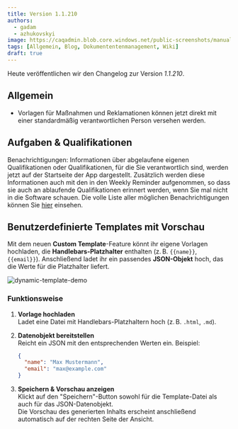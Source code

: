 ```yaml
---
title: Version 1.1.210
authors:
  - gadam
  - azhukovskyi
image: https://caqadmin.blob.core.windows.net/public-screenshots/manual-screenshots/ai-release-notes.png
tags: [Allgemein, Blog, Dokumententenmanagement, Wiki]
draft: true
---
```


Heute veröffentlichen wir den Changelog zur Version _1.1.210_.

<!--truncate-->

## Allgemein

- Vorlagen für Maßnahmen und Reklamationen können jetzt direkt mit einer standardmäßig verantwortlichen Person versehen werden.

## Aufgaben & Qualifikationen

Benachrichtigungen: Informationen über abgelaufene eigenen Qualifikationen oder Qualifikationen, für die Sie verantwortlich sind, werden jetzt auf der Startseite der App dargestellt.
Zusätzlich werden diese Informationen auch mit den in den Weekly Reminder aufgenommen, so dass sie auch an ablaufende Qualifikationen erinnert werden, wenn Sie mal nicht in die Software schauen.
Die volle Liste aller möglichen Benachrichtigungen können Sie [hier](/docs/benachrichtigungen) einsehen.

## Benutzerdefinierte Templates mit Vorschau

Mit dem neuen **Custom Template**-Feature könnt ihr eigene Vorlagen hochladen, die **Handlebars-Platzhalter** enthalten (z. B. `{{name}}`, `{{email}}`). Anschließend ladet ihr ein passendes **JSON-Objekt** hoch, das die Werte für die Platzhalter liefert.

![dynamic-template-demo](https://caqadmin.blob.core.windows.net/public-screenshots/manual-screenshots/dynamic-template-demo.gif)

### Funktionsweise

1. **Vorlage hochladen**  
   Ladet eine Datei mit Handlebars-Platzhaltern hoch (z. B. `.html`, `.md`).

2. **Datenobjekt bereitstellen**  
   Reicht ein JSON mit den entsprechenden Werten ein. Beispiel:
   ```json
   {
     "name": "Max Mustermann",
     "email": "max@example.com"
   }
3. **Speichern & Vorschau anzeigen**  
  Klickt auf den "Speichern"-Button sowohl für die Template-Datei als auch für das JSON-Datenobjekt.  
  Die Vorschau des generierten Inhalts erscheint anschließend automatisch auf der rechten Seite der Ansicht.
